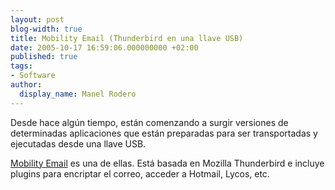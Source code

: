 ```yaml
---
layout: post
blog-width: true
title: Mobility Email (Thunderbird en una llave USB)
date: 2005-10-17 16:59:06.000000000 +02:00
published: true
tags:
- Software
author:
  display_name: Manel Rodero
---
```


Desde hace algún tiempo, están comenzando a surgir versiones de determinadas aplicaciones que están preparadas para ser transportadas y ejecutadas desde una llave USB.

[Mobility Email](http://mobility.shaneland.co.uk/) es una de ellas. Está basada en Mozilla Thunderbird e incluye plugins para encriptar el correo, acceder a Hotmail, Lycos, etc.
